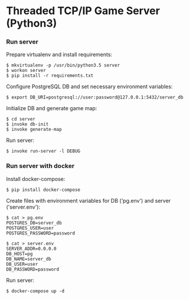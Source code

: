# Threaded TCP/IP Game Server (Python3)

### Run server

Prepare virtualenv and install requirements:

    $ mkvirtualenv -p /usr/bin/python3.5 server
    $ workon server
    $ pip install -r requirements.txt

Configure PostgreSQL DB and set necessary environment variables:

    $ export DB_URI=postgresql://user:password@127.0.0.1:5432/server_db

Initialize DB and generate game map:

    $ cd server
    $ invoke db-init
    $ invoke generate-map

Run server:

    $ invoke run-server -l DEBUG

### Run server with docker

Install docker-compose:

    $ pip install docker-compose

Create files with environment variables for DB ('pg.env') and server ('server.env'):

    $ cat > pg.env
    POSTGRES_DB=server_db
    POSTGRES_USER=user
    POSTGRES_PASSWORD=password
    
    $ cat > server.env
    SERVER_ADDR=0.0.0.0
    DB_HOST=pg
    DB_NAME=server_db
    DB_USER=user
    DB_PASSWORD=password

Run server:

    $ docker-compose up -d
